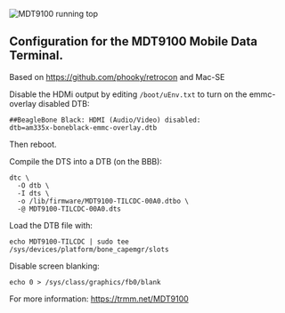![MDT9100 running `top`](https://farm5.staticflickr.com/4785/40754929641_e54ecd3eb8_z_d.jpg)

Configuration for the MDT9100 Mobile Data Terminal.
---

Based on https://github.com/phooky/retrocon and Mac-SE

Disable the HDMi output by editing `/boot/uEnv.txt` to turn on
the emmc-overlay disabled DTB:

    ##BeagleBone Black: HDMI (Audio/Video) disabled:
    dtb=am335x-boneblack-emmc-overlay.dtb

Then reboot.

Compile the DTS into a DTB (on the BBB):

    dtc \
      -O dtb \
      -I dts \
      -o /lib/firmware/MDT9100-TILCDC-00A0.dtbo \
      -@ MDT9100-TILCDC-00A0.dts

Load the DTB file with:

    echo MDT9100-TILCDC | sudo tee /sys/devices/platform/bone_capemgr/slots 

Disable screen blanking:

    echo 0 > /sys/class/graphics/fb0/blank


For more information: https://trmm.net/MDT9100
